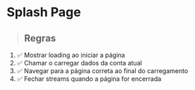 # Splash Page

> ## Regras

1. ✅ Mostrar loading ao iniciar a página
2. ✅ Chamar o carregar dados da conta atual
3. ✅ Navegar para a página correta ao final do carregamento
4. ✅ Fechar streams quando a página for encerrada
